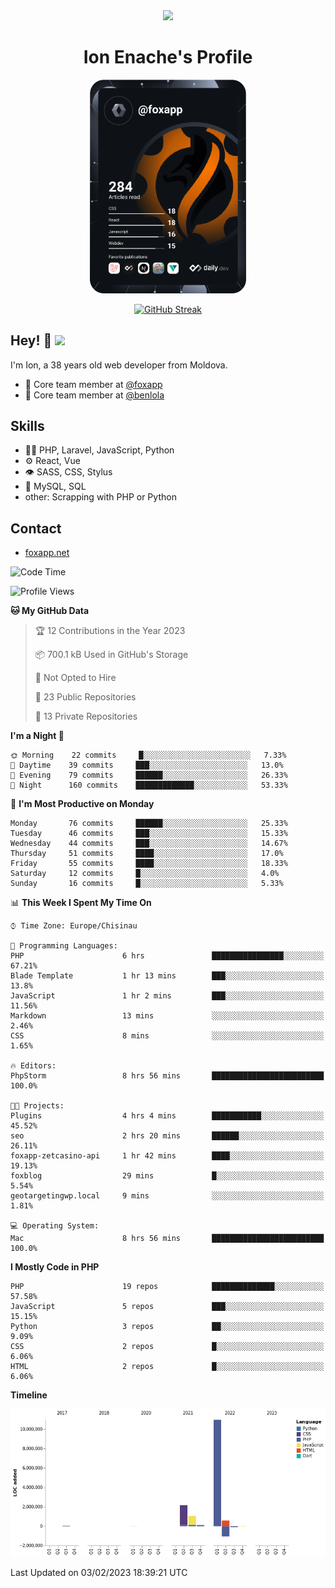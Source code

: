 <div id="header" align="center">
  <img src="https://media.giphy.com/media/M9gbBd9nbDrOTu1Mqx/giphy.gif" width="100"/>
	<h1>Ion Enache's Profile</h1>
</div>
<div align="center">
	<a href="https://app.daily.dev/foxapp"><img src="https://github.com/foxapp/foxapp/blob/master/devcard.svg" width="250" alt="Ion Enache's Dev Card"/></a>
</div>


<div align="center">
	
[![GitHub Streak](http://github-readme-streak-stats.herokuapp.com?user=foxapp&hide_border=true&date_format=M%20j%5B%2C%20Y%5D)](https://git.io/streak-stats)
	
</div>


## Hey! 👋 <img src="https://media.giphy.com/media/hvRJCLFzcasrR4ia7z/giphy.gif" width="30px"/>
I'm Ion, a 38 years old web developer from Moldova.


- 👥 Core team member at [@foxapp](https://github.com/foxapp)
- 👥 Core team member at [@benlola](https://github.com/benlola)

## Skills
- 👨‍💻 PHP, Laravel, JavaScript, Python
- ⚙️ React, Vue
- 👁️ SASS, CSS, Stylus
- 💽 MySQL, SQL
- other: Scrapping with PHP or Python

## Contact
- [foxapp.net](https://www.foxapp.net)

<!--START_SECTION:waka-->
![Code Time](http://img.shields.io/badge/Code%20Time-1%2C196%20hrs%2020%20mins-blue)

![Profile Views](http://img.shields.io/badge/Profile%20Views-0-blue)

**🐱 My GitHub Data** 

> 🏆 12 Contributions in the Year 2023
 > 
> 📦 700.1 kB Used in GitHub's Storage 
 > 
> 🚫 Not Opted to Hire
 > 
> 📜 23 Public Repositories 
 > 
> 🔑 13 Private Repositories  
 > 
**I'm a Night 🦉** 

```text
🌞 Morning    22 commits     █░░░░░░░░░░░░░░░░░░░░░░░░   7.33% 
🌆 Daytime    39 commits     ███░░░░░░░░░░░░░░░░░░░░░░   13.0% 
🌃 Evening    79 commits     ██████░░░░░░░░░░░░░░░░░░░   26.33% 
🌙 Night      160 commits    █████████████░░░░░░░░░░░░   53.33%

```
📅 **I'm Most Productive on Monday** 

```text
Monday       76 commits     ██████░░░░░░░░░░░░░░░░░░░   25.33% 
Tuesday      46 commits     ███░░░░░░░░░░░░░░░░░░░░░░   15.33% 
Wednesday    44 commits     ███░░░░░░░░░░░░░░░░░░░░░░   14.67% 
Thursday     51 commits     ████░░░░░░░░░░░░░░░░░░░░░   17.0% 
Friday       55 commits     ████░░░░░░░░░░░░░░░░░░░░░   18.33% 
Saturday     12 commits     █░░░░░░░░░░░░░░░░░░░░░░░░   4.0% 
Sunday       16 commits     █░░░░░░░░░░░░░░░░░░░░░░░░   5.33%

```


📊 **This Week I Spent My Time On** 

```text
⌚︎ Time Zone: Europe/Chisinau

💬 Programming Languages: 
PHP                      6 hrs               ████████████████░░░░░░░░░   67.21% 
Blade Template           1 hr 13 mins        ███░░░░░░░░░░░░░░░░░░░░░░   13.8% 
JavaScript               1 hr 2 mins         ███░░░░░░░░░░░░░░░░░░░░░░   11.56% 
Markdown                 13 mins             ░░░░░░░░░░░░░░░░░░░░░░░░░   2.46% 
CSS                      8 mins              ░░░░░░░░░░░░░░░░░░░░░░░░░   1.65%

🔥 Editors: 
PhpStorm                 8 hrs 56 mins       █████████████████████████   100.0%

🐱‍💻 Projects: 
Plugins                  4 hrs 4 mins        ███████████░░░░░░░░░░░░░░   45.52% 
seo                      2 hrs 20 mins       ██████░░░░░░░░░░░░░░░░░░░   26.11% 
foxapp-zetcasino-api     1 hr 42 mins        ████░░░░░░░░░░░░░░░░░░░░░   19.13% 
foxblog                  29 mins             █░░░░░░░░░░░░░░░░░░░░░░░░   5.54% 
geotargetingwp.local     9 mins              ░░░░░░░░░░░░░░░░░░░░░░░░░   1.81%

💻 Operating System: 
Mac                      8 hrs 56 mins       █████████████████████████   100.0%

```

**I Mostly Code in PHP** 

```text
PHP                      19 repos            ██████████████░░░░░░░░░░░   57.58% 
JavaScript               5 repos             ███░░░░░░░░░░░░░░░░░░░░░░   15.15% 
Python                   3 repos             ██░░░░░░░░░░░░░░░░░░░░░░░   9.09% 
CSS                      2 repos             █░░░░░░░░░░░░░░░░░░░░░░░░   6.06% 
HTML                     2 repos             █░░░░░░░░░░░░░░░░░░░░░░░░   6.06%

```


**Timeline**

![Chart not found](https://raw.githubusercontent.com/foxapp/foxapp/master/charts/bar_graph.png) 


 Last Updated on 03/02/2023 18:39:21 UTC
<!--END_SECTION:waka-->
